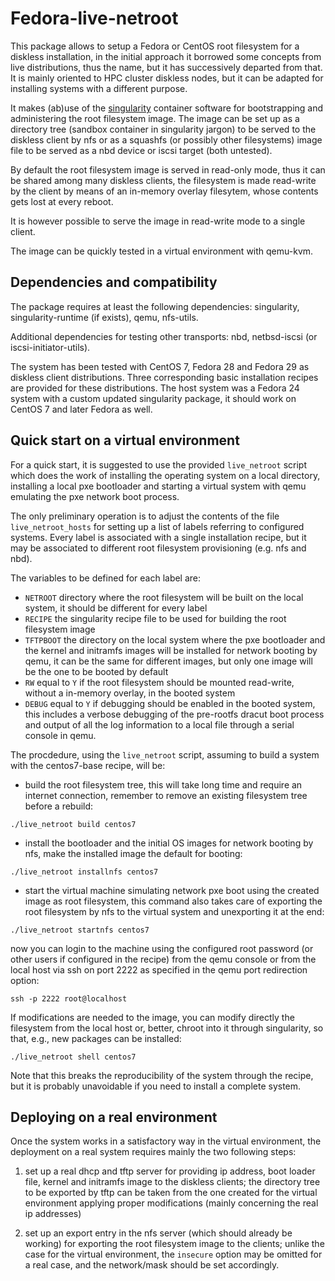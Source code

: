 # Fedora-live-netroot

This package allows to setup a Fedora or CentOS root filesystem for a
diskless installation, in the initial approach it borrowed some
concepts from live distributions, thus the name, but it has
successively departed from that. It is mainly oriented to HPC cluster
diskless nodes, but it can be adapted for installing systems with a
different purpose.

It makes (ab)use of the [singularity](https://www.sylabs.io/)
container software for bootstrapping and administering the root
filesystem image. The image can be set up as a directory tree (sandbox
container in singularity jargon) to be served to the diskless client
by nfs or as a squashfs (or possibly other filesystems) image file to
be served as a nbd device or iscsi target (both untested).

By default the root filesystem image is served in read-only mode, thus
it can be shared among many diskless clients, the filesystem is made
read-write by the client by means of an in-memory overlay filesytem,
whose contents gets lost at every reboot.

It is however possible to serve the image in read-write mode to a
single client.

The image can be quickly tested in a virtual environment with
qemu-kvm.

## Dependencies and compatibility

The package requires at least the following dependencies: singularity,
singularity-runtime (if exists), qemu, nfs-utils.

Additional dependencies for testing other transports: nbd,
netbsd-iscsi (or iscsi-initiator-utils).

The system has been tested with CentOS 7, Fedora 28 and Fedora 29 as
diskless client distributions. Three corresponding basic installation
recipes are provided for these distributions. The host system was a
Fedora 24 system with a custom updated singularity package, it should
work on CentOS 7 and later Fedora as well.

## Quick start on a virtual environment

For a quick start, it is suggested to use the provided `live_netroot`
script which does the work of installing the operating system on a
local directory, installing a local pxe bootloader and starting a
virtual system with qemu emulating the pxe network boot process.

The only preliminary operation is to adjust the contents of the file
`live_netroot_hosts` for setting up a list of labels referring to
configured systems. Every label is associated with a single
installation recipe, but it may be associated to different root
filesystem provisioning (e.g. nfs and nbd).

The variables to be defined for each label are:
 * `NETROOT` directory where the root filesystem will be built on the
   local system, it should be different for every label
 * `RECIPE` the singularity recipe file to be used for building the
   root filesystem image
 * `TFTPBOOT` the directory on the local system where the pxe
   bootloader and the kernel and initramfs images will be installed
   for network booting by qemu, it can be the same for different
   images, but only one image will be the one to be booted by default
 * `RW` equal to `Y` if the root filesystem should be mounted
   read-write, without a in-memory overlay, in the booted system
 * `DEBUG` equal to `Y` if debugging should be enabled in the booted
   system, this includes a verbose debugging of the pre-rootfs dracut
   boot process and output of all the log information to a local file
   through a serial console in qemu.

The procdedure, using the `live_netroot` script, assuming to build a
system with the centos7-base recipe, will be:

 * build the root filesystem tree, this will take long time and
   require an internet connection, remember to remove an existing
   filesystem tree before a rebuild:
 
```
./live_netroot build centos7
```

 * install the bootloader and the initial OS images for network
   booting by nfs, make the installed image the default for booting:

```
./live_netroot installnfs centos7
```

 * start the virtual machine simulating network pxe boot using the
   created image as root filesystem, this command also takes care of
   exporting the root filesystem by nfs to the virtual system and
   unexporting it at the end:

```
./live_netroot startnfs centos7
```

now you can login to the machine using the configured root password
(or other users if configured in the recipe) from the qemu console or
from the local host via ssh on port 2222 as specified in the qemu port
redirection option:

```
ssh -p 2222 root@localhost
```

If modifications are needed to the image, you can modify directly the
filesystem from the local host or, better, chroot into it through
singularity, so that, e.g., new packages can be installed:

```
./live_netroot shell centos7
```

Note that this breaks the reproducibility of the system through the
recipe, but it is probably unavoidable if you need to install a
complete system.

## Deploying on a real environment

Once the system works in a satisfactory way in the virtual
environment, the deployment on a real system requires mainly the two
following steps:

 1. set up a real dhcp and tftp server for providing ip address, boot
    loader file, kernel and initramfs image to the diskless clients;
    the directory tree to be exported by tftp can be taken from the
    one created for the virtual environment applying proper
    modifications (mainly concerning the real ip addresses)

 2. set up an export entry in the nfs server (which should already be
    working) for exporting the root filesystem image to the clients;
    unlike the case for the virtual environment, the `insecure` option
    may be omitted for a real case, and the network/mask should be set
    accordingly.


